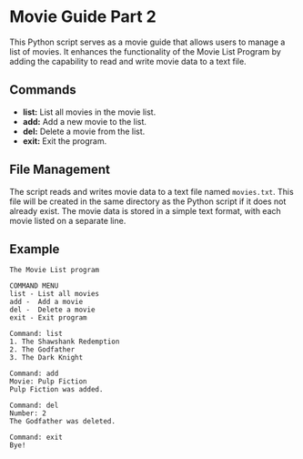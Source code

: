 # Movie Guide Part 2

This Python script serves as a movie guide that allows users to manage a list of movies. It enhances the functionality of the Movie List Program by adding the capability to read and write movie data to a text file.

## Commands

- **list:** List all movies in the movie list.
- **add:** Add a new movie to the list.
- **del:** Delete a movie from the list.
- **exit:** Exit the program.

## File Management

The script reads and writes movie data to a text file named `movies.txt`. This file will be created in the same directory as the Python script if it does not already exist. The movie data is stored in a simple text format, with each movie listed on a separate line.

## Example

```
The Movie List program

COMMAND MENU
list - List all movies
add -  Add a movie
del -  Delete a movie
exit - Exit program

Command: list
1. The Shawshank Redemption
2. The Godfather
3. The Dark Knight

Command: add
Movie: Pulp Fiction
Pulp Fiction was added.

Command: del
Number: 2
The Godfather was deleted.

Command: exit
Bye!
```
